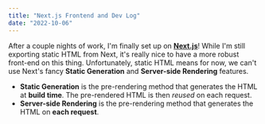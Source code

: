 ```yaml
---
title: "Next.js Frontend and Dev Log"
date: "2022-10-06"
---
```


After a couple nights of work, I'm finally set up on **[Next.js](https://nextjs.org/)**! While I'm still exporting static HTML from Next, it's really nice to have a more robust front-end on this thing. Unfortunately, static HTML means for now, we can't use Next's fancy **Static Generation** and **Server-side Rendering** features.

- **Static Generation** is the pre-rendering method that generates the HTML at **build time**. The pre-rendered HTML is then _reused_ on each request.
- **Server-side Rendering** is the pre-rendering method that generates the HTML on **each request**.

